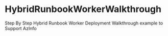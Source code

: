 # HybridRunbookWorkerWalkthrough
Step By Step Hybrid Runbook Worker Deployment Walkthrough example to Support AzInfo
